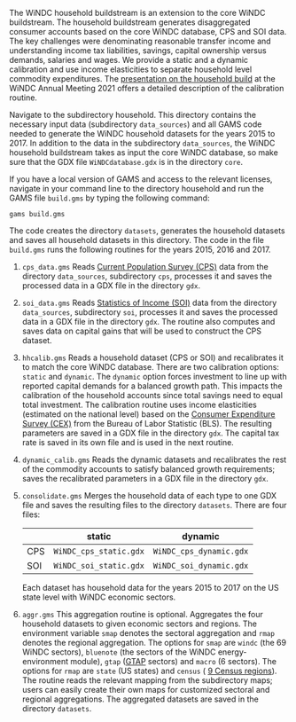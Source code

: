 The WiNDC household buildstream is an extension to the core WiNDC buildstream. The household buildstream generates disaggregated consumer accounts based on the core WiNDC database, CPS and SOI data. The key challenges were denominating reasonable transfer income and understanding income tax liabilities, savings, capital ownership versus demands, salaries and wages. We provide a static and a dynamic calibration and use income elasticities to separate household level commodity expenditures. The [presentation on the household build](https://windc.wisc.edu/2021-windc-meeting-hh.pdf) at the WiNDC Annual Meeting 2021 offers a detailed description of the calibration routine.

Navigate to the subdirectory household. This directory contains the necessary input data (subdirectory `data_sources`) and all GAMS code needed to generate the WiNDC household datasets for the years 2015 to 2017. In addition to the data in the subdirectory `data_sources`, the WiNDC household buildstream takes as input the core WiNDC database, so make sure that the GDX file `WiNDCdatabase.gdx` is in the directory `core`.

If you have a local version of GAMS and access to the relevant licenses, navigate in your command line to the directory household and run the GAMS file `build.gms` by typing the following command:

    gams build.gms

The code creates the directory `datasets`, generates the household datasets and saves all household datasets in this directory. The code in the file `build.gms` runs the following routines for the years 2015, 2016 and 2017.

1. `cps_data.gms`
Reads [Current Population Survey (CPS)](https://www.census.gov/programs-surveys/cps.html) data from the directory `data_sources`, subdirectory `cps`, processes it and saves the processed data in a GDX file in the directory `gdx`.

2. `soi_data.gms`
Reads [Statistics of Income (SOI)](https://www.irs.gov/statistics/soi-tax-stats-statistics-of-income) data from the directory `data_sources`, subdirectory `soi`, processes it and saves the processed data in a GDX file in the directory `gdx`. The routine also computes and saves data on capital gains that will be used to construct the CPS dataset.

3. `hhcalib.gms`
Reads a household dataset (CPS or SOI) and recalibrates it to match the core WiNDC database. There are two calibration options: `static` and `dynamic`. The `dynamic` option forces investment to line up with reported capital demands for a balanced growth path. This impacts the calibration of the household accounts since total savings need to equal total investment. The calibration routine uses income elasticities (estimated on the national level) based on the [Consumer Expenditure Survey (CEX)](https://www.bls.gov/cex/) from the Bureau of Labor Statistic (BLS). The resulting parameters are saved in a GDX file in the directory `gdx`. The capital tax rate is saved in its own file and is used in the next routine.

4. `dynamic_calib.gms`
Reads the dynamic datasets and recalibrates the rest of the commodity accounts to satisfy balanced growth requirements; saves the recalibrated parameters in a GDX file in the directory `gdx`.

5. `consolidate.gms`
Merges the household data of each type to one GDX file and saves the resulting files to the directory `datasets`. There are four files:

    <center>

    | |static|dynamic|
    |---|---|---|
    |CPS|`WiNDC_cps_static.gdx`|`WiNDC_cps_dynamic.gdx`|
    |SOI|`WiNDC_soi_static.gdx`|`WiNDC_soi_dynamic.gdx`|

    </center>
    Each dataset has household data for the years 2015 to 2017 on the US state level with WiNDC economic sectors.

6. `aggr.gms`
This aggregation routine is optional.
Aggregates the four household datasets to given economic sectors and regions. The environment variable `smap` denotes the sectoral aggregation and `rmap` denotes the regional aggregation. The options for `smap` are `windc` (the 69 WiNDC sectors), `bluenote` (the sectors of the WiNDC energy-environment module), `gtap` ([GTAP](https://www.gtap.agecon.purdue.edu/) sectors) and `macro` (6 sectors). The options for `rmap` are `state` (US states) and `census` ( [9 Census regions](https://www2.census.gov/geo/docs/maps-data/maps/reg_div.txt)). The routine reads the relevant mapping from the subdirectory maps; users can easily create their own maps for customized sectoral and regional aggregations. The aggregated datasets are saved in the directory `datasets`.

